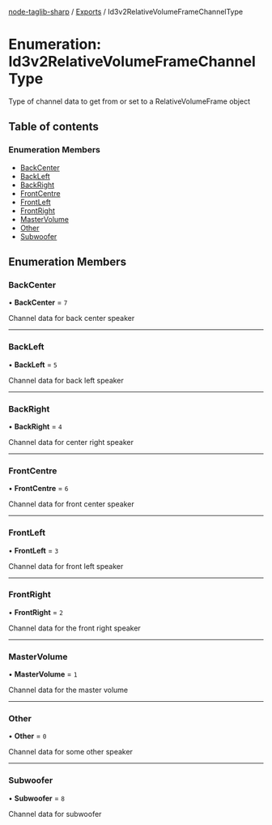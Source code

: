 [node-taglib-sharp](../README.md) / [Exports](../modules.md) / Id3v2RelativeVolumeFrameChannelType

# Enumeration: Id3v2RelativeVolumeFrameChannelType

Type of channel data to get from or set to a RelativeVolumeFrame object

## Table of contents

### Enumeration Members

- [BackCenter](Id3v2RelativeVolumeFrameChannelType.md#backcenter)
- [BackLeft](Id3v2RelativeVolumeFrameChannelType.md#backleft)
- [BackRight](Id3v2RelativeVolumeFrameChannelType.md#backright)
- [FrontCentre](Id3v2RelativeVolumeFrameChannelType.md#frontcentre)
- [FrontLeft](Id3v2RelativeVolumeFrameChannelType.md#frontleft)
- [FrontRight](Id3v2RelativeVolumeFrameChannelType.md#frontright)
- [MasterVolume](Id3v2RelativeVolumeFrameChannelType.md#mastervolume)
- [Other](Id3v2RelativeVolumeFrameChannelType.md#other)
- [Subwoofer](Id3v2RelativeVolumeFrameChannelType.md#subwoofer)

## Enumeration Members

### BackCenter

• **BackCenter** = ``7``

Channel data for back center speaker

___

### BackLeft

• **BackLeft** = ``5``

Channel data for back left speaker

___

### BackRight

• **BackRight** = ``4``

Channel data for center right speaker

___

### FrontCentre

• **FrontCentre** = ``6``

Channel data for front center speaker

___

### FrontLeft

• **FrontLeft** = ``3``

Channel data for front left speaker

___

### FrontRight

• **FrontRight** = ``2``

Channel data for the front right speaker

___

### MasterVolume

• **MasterVolume** = ``1``

Channel data for the master volume

___

### Other

• **Other** = ``0``

Channel data for some other speaker

___

### Subwoofer

• **Subwoofer** = ``8``

Channel data for subwoofer
